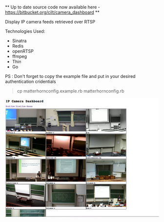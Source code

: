 ** Up to date source code now available here - https://bitbucket.org/cilt/camera_dashboard **

Display IP camera feeds retrieved over RTSP

Technologies Used:
- Sinatra
- Redis
- openRTSP
- ffmpeg
- Thin
- Go

PS : Don't forget to copy the example file and put in your desired authentication cridentials
> cp matterhornconfig.example.rb matterhornconfig.rb

![Alt text](public/screenshots/dashboard.png "IP Dashboard Screenshot")
